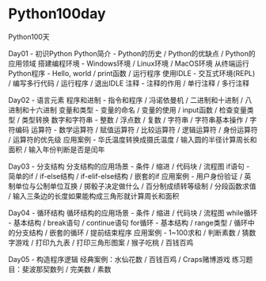 # Python100day
Python100天

Day01 - 初识Python
Python简介 - Python的历史 / Python的优缺点 / Python的应用领域
搭建编程环境 - Windows环境 / Linux环境 / MacOS环境
从终端运行Python程序 - Hello, world / print函数 / 运行程序
使用IDLE - 交互式环境(REPL) / 编写多行代码 / 运行程序 / 退出IDLE
注释 - 注释的作用 / 单行注释 / 多行注释

Day02 - 语言元素
程序和进制 - 指令和程序 / 冯诺依曼机 / 二进制和十进制 / 八进制和十六进制
变量和类型 - 变量的命名 / 变量的使用 / input函数 / 检查变量类型 / 类型转换
数字和字符串 - 整数 / 浮点数 / 复数 / 字符串 / 字符串基本操作 / 字符编码
运算符 - 数学运算符 / 赋值运算符 / 比较运算符 / 逻辑运算符 / 身份运算符 / 运算符的优先级
应用案例 - 华氏温度转换成摄氏温度 / 输入圆的半径计算周长和面积 / 输入年份判断是否是闰年

Day03 - 分支结构
分支结构的应用场景 - 条件 / 缩进 / 代码块 / 流程图
if语句 - 简单的if / if-else结构 / if-elif-else结构 / 嵌套的if
应用案例 - 用户身份验证 / 英制单位与公制单位互换 / 掷骰子决定做什么 / 百分制成绩转等级制 / 分段函数求值 / 输入三条边的长度如果能构成三角形就计算周长和面积

Day04 - 循环结构
循环结构的应用场景 - 条件 / 缩进 / 代码块 / 流程图
while循环 - 基本结构 / break语句 / continue语句
for循环 - 基本结构 / range类型 / 循环中的分支结构 / 嵌套的循环 / 提前结束程序
应用案例 - 1~100求和 / 判断素数 / 猜数字游戏 / 打印九九表 / 打印三角形图案 / 猴子吃桃 / 百钱百鸡

Day05 - 构造程序逻辑
经典案例：水仙花数 / 百钱百鸡 / Craps赌博游戏
练习题目：斐波那契数列 / 完美数 / 素数